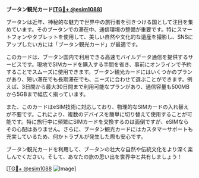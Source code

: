 **ブータン観光カード[[TG💪+ @esim1088](https://t.me/s/esim1088)]**

ブータンは近年、神秘的な魅力で世界中の旅行者を引きつける国として注目を集めています。そのブータンでの滞在中、通信環境の整備が重要です。特にスマートフォンやタブレットを使用して、美しい自然や文化的な遺産を撮影し、SNSにアップしたい方には「ブータン観光カード」が最適です。

このカードは、ブータン国内で利用できる高速モバイルデータ通信を提供するサービスです。現地でSIMカードを購入する手間を省き、事前にオンラインで予約することでスムーズに使用できます。ブータン観光カードにはいくつかのプランがあり、短い滞在でも長期滞在でも、ニーズに合わせて選ぶことができます。例えば、3日間から最大30日間まで利用可能なプランがあり、通信容量も500MBから5GBまで幅広く揃っています。

また、このカードはeSIM技術に対応しており、物理的なSIMカードの入れ替えが不要です。これにより、複数のデバイスを簡単に切り替えて使用することが可能です。特に旅行中に頻繁にSIMカードを交換するのは面倒ですが、eSIMならその心配はありません。さらに、ブータン観光カードにはカスタマーサポートも充実しているため、何かトラブルが発生した際も安心です。

ブータン観光カードを利用して、ブータンの壮大な自然や伝統文化をより深く楽しんでください。そして、あなたの旅の思い出を世界中と共有しましょう！

[[TG💪+ @esim1088](https://t.me/s/esim1088) ![Image](https://i.postimg.cc/Y0z9fWf4/image.png)]